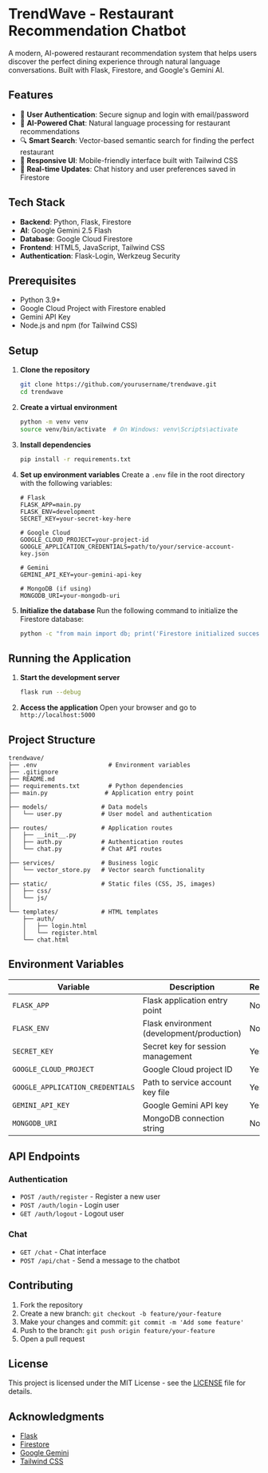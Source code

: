 # TrendWave - Restaurant Recommendation Chatbot

A modern, AI-powered restaurant recommendation system that helps users discover the perfect dining experience through natural language conversations. Built with Flask, Firestore, and Google's Gemini AI.

## Features

- 🔐 **User Authentication**: Secure signup and login with email/password
- 💬 **AI-Powered Chat**: Natural language processing for restaurant recommendations
- 🔍 **Smart Search**: Vector-based semantic search for finding the perfect restaurant
- 📱 **Responsive UI**: Mobile-friendly interface built with Tailwind CSS
- 🔄 **Real-time Updates**: Chat history and user preferences saved in Firestore

## Tech Stack

- **Backend**: Python, Flask, Firestore
- **AI**: Google Gemini 2.5 Flash
- **Database**: Google Cloud Firestore
- **Frontend**: HTML5, JavaScript, Tailwind CSS
- **Authentication**: Flask-Login, Werkzeug Security

## Prerequisites

- Python 3.9+
- Google Cloud Project with Firestore enabled
- Gemini API Key
- Node.js and npm (for Tailwind CSS)

## Setup

1. **Clone the repository**
   ```bash
   git clone https://github.com/yourusername/trendwave.git
   cd trendwave
   ```

2. **Create a virtual environment**
   ```bash
   python -m venv venv
   source venv/bin/activate  # On Windows: venv\Scripts\activate
   ```

3. **Install dependencies**
   ```bash
   pip install -r requirements.txt
   ```

4. **Set up environment variables**
   Create a `.env` file in the root directory with the following variables:
   ```env
   # Flask
   FLASK_APP=main.py
   FLASK_ENV=development
   SECRET_KEY=your-secret-key-here
   
   # Google Cloud
   GOOGLE_CLOUD_PROJECT=your-project-id
   GOOGLE_APPLICATION_CREDENTIALS=path/to/your/service-account-key.json
   
   # Gemini
   GEMINI_API_KEY=your-gemini-api-key
   
   # MongoDB (if using)
   MONGODB_URI=your-mongodb-uri
   ```

5. **Initialize the database**
   Run the following command to initialize the Firestore database:
   ```bash
   python -c "from main import db; print('Firestore initialized successfully')"
   ```

## Running the Application

1. **Start the development server**
   ```bash
   flask run --debug
   ```

2. **Access the application**
   Open your browser and go to `http://localhost:5000`

## Project Structure

```
trendwave/
├── .env                    # Environment variables
├── .gitignore
├── README.md
├── requirements.txt        # Python dependencies
├── main.py                # Application entry point
│
├── models/               # Data models
│   └── user.py           # User model and authentication
│
├── routes/               # Application routes
│   ├── __init__.py
│   ├── auth.py           # Authentication routes
│   └── chat.py           # Chat API routes
│
├── services/             # Business logic
│   └── vector_store.py   # Vector search functionality
│
├── static/               # Static files (CSS, JS, images)
│   ├── css/
│   └── js/
│
└── templates/            # HTML templates
    ├── auth/
    │   ├── login.html
    │   └── register.html
    └── chat.html
```

## Environment Variables

| Variable | Description | Required | Default |
|----------|-------------|----------|---------|
| `FLASK_APP` | Flask application entry point | No | `main.py` |
| `FLASK_ENV` | Flask environment (development/production) | No | `development` |
| `SECRET_KEY` | Secret key for session management | Yes | - |
| `GOOGLE_CLOUD_PROJECT` | Google Cloud project ID | Yes | - |
| `GOOGLE_APPLICATION_CREDENTIALS` | Path to service account key file | Yes | - |
| `GEMINI_API_KEY` | Google Gemini API key | Yes | - |
| `MONGODB_URI` | MongoDB connection string | No | - |

## API Endpoints

### Authentication

- `POST /auth/register` - Register a new user
- `POST /auth/login` - Login user
- `GET /auth/logout` - Logout user

### Chat

- `GET /chat` - Chat interface
- `POST /api/chat` - Send a message to the chatbot

## Contributing

1. Fork the repository
2. Create a new branch: `git checkout -b feature/your-feature`
3. Make your changes and commit: `git commit -m 'Add some feature'`
4. Push to the branch: `git push origin feature/your-feature`
5. Open a pull request

## License

This project is licensed under the MIT License - see the [LICENSE](LICENSE) file for details.

## Acknowledgments

- [Flask](https://flask.palletsprojects.com/)
- [Firestore](https://firebase.google.com/docs/firestore)
- [Google Gemini](https://ai.google.dev/)
- [Tailwind CSS](https://tailwindcss.com/)
